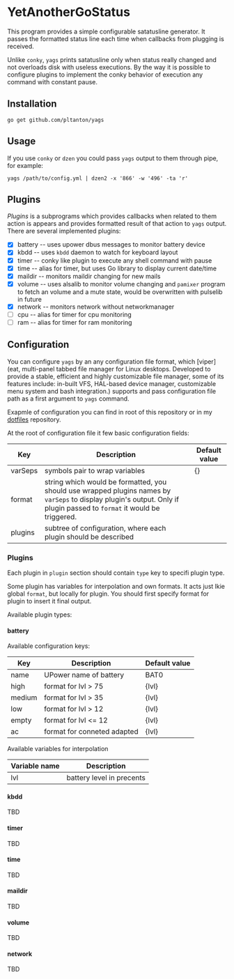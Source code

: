 YetAnotherGoStatus
==================

This program provides a simple configurable satatusline generator. It passes
the formatted status line each time when callbacks from plugging is received.

Unlike `conky`, `yags` prints satatusline only when status really changed and
not overloads disk with useless executions. By the way it is possible to
configure plugins to implement the conky behavior of execution any command
with constant pause.

## Installation

`go get github.com/pltanton/yags`

## Usage

If you use `conky` or `dzen` you could pass `yags` output to them through pipe,
for example:

```
yags /path/to/config.yml | dzen2 -x '866' -w '496' -ta 'r'

```

## Plugins

_Plugins_ is a subprograms which provides callbacks when related to them action
is appears and provides formatted result of that action to `yags` output. There
are several implemented plugins:

- [x] battery -- uses upower dbus messages to monitor battery device
- [x] kbdd -- uses `kbdd` daemon to watch for keyboard layout
- [x] timer -- conky like plugin to execute any shell command with pause
- [x] time -- alias for timer, but uses Go library to display current date/time
- [x] maildir -- monitors maildir changing for new mails
- [x] volume -- uses alsalib to monitor volume changing and `pamixer` program
  to fetch an volume and a mute state, would be overwritten with pulselib in
  future
- [x] network -- monitors network without networkmanager
- [ ] cpu -- alias for timer for cpu monitoring
- [ ] ram -- alias for timer for ram monitoring

## Configuration

You can configure `yags` by an any configuration file format, which
[viper](eat, multi-panel tabbed file manager for Linux desktops. Developed to provide a stable, efficient and highly customizable file manager, some of its features include: in-built VFS, HAL-based device manager, customizable menu system and bash integration.)
supports and pass configuration file path as a first argument to `yags`
command.

Exapmle of configuration you can find in root of this repository or in my
[dotfiles](https://github.com/pltanton/dotfiles/tree/master/config/yags)
repository.

At the root of configuration file it few basic configuration fields:

| Key     | Description                                                                                                                                                             | Default value |
| ---     | ---                                                                                                                                                                     | ---           |
| varSeps | symbols pair to wrap variables                                                                                                                                          | {}            |
| format  | string which would be formatted, you should use wrapped plugins names by `varSeps` to display plugin's output. Only if plugin passed to `format` it would be triggered. |               |
| plugins | subtree of configuration, where each plugin should be described                                                                                                         |               |

### Plugins

Each plugin in `plugin` section should contain `type` key to specifi plugin
type.

Some plugin has variables for interpolation and own formats. It acts just lkie
global `format`, but locally for plugin. You should first specify format for
plugin to insert it final output.

Available plugin types:

#### battery

Available configuration keys:

| Key    | Description                 | Default value |
| ---    | ---                         | ---           |
| name   | UPower name of battery      | BAT0          |
| high   | format for lvl > 75         | {lvl}         |
| medium | format for lvl > 35         | {lvl}         |
| low    | format for lvl > 12         | {lvl}         |
| empty  | format for lvl <= 12        | {lvl}         |
| ac     | format for conneted adapted | {lvl}         |

Available variables for interpolation

| Variable name | Description               |
| ---           | ---                       |
| lvl           | battery level in precents |

#### kbdd

TBD

#### timer

TBD

#### time

TBD

#### maildir

TBD

#### volume

TBD

#### network

TBD
